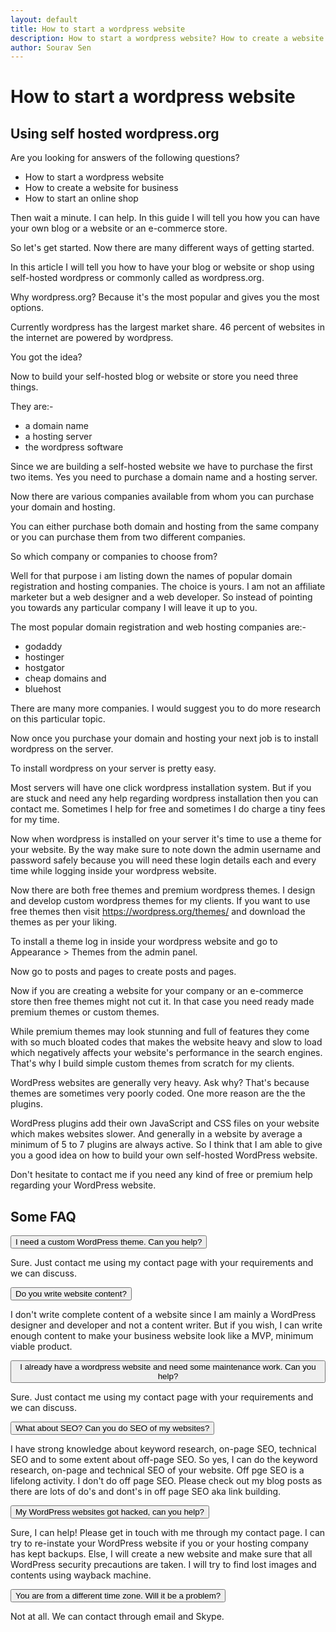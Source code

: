 ```yaml
---
layout: default
title: How to start a wordpress website
description: How to start a wordpress website? How to create a website for business? How to start an online shop using woocommerce? Get their answers in this article.
author: Sourav Sen
---
```


<h1>How to start a wordpress website</h1>
<h2 class="sub-title">Using self hosted wordpress.org</h2>

<p>Are you looking for answers of the following questions?</p>

<ul>
<li>How to start a wordpress website</li>
<li>How to create a website for business</li>
<li>How to start an online shop</li>
</ul>

<p>Then wait a minute. I can help. In this guide I will tell you how you can have your own blog or a website or an e-commerce store.</p>

<p>So let's get started. Now there are many different ways of getting started.</p>

<p>In this article I will tell you how to have your blog or website or shop using self-hosted wordpress or commonly called as wordpress.org.</p>

<p>Why wordpress.org? Because it's the most popular and gives you the most options.</p>

<p>Currently wordpress has the largest market share. 46 percent of websites in the internet are powered by wordpress.</p>

<p>You got the idea?</p>

<p>Now to build your self-hosted blog or website or store you need three things.</p>

<p>They are:-</p>

<ul>
<li>a domain name</li>
<li>a hosting server</li>
<li>the wordpress software</li>
</ul>

<p>Since we are building a self-hosted website we have to purchase the first two items. Yes you need to purchase a domain name and a hosting server.</p>

<p>Now there are various companies available from whom you can purchase your domain and hosting.</p>

<p>You can either purchase both domain and hosting from the same company or you can purchase them from two different companies.</p>

<p>So which company or companies to choose from?</p>

<p>Well for that purpose i am listing down the names of popular domain registration and hosting companies. The choice is yours. I am not an affiliate marketer but a web designer and a web developer. So instead of pointing you towards any particular company I will leave it up to you.

<p>The most popular domain registration and web hosting companies are:-</p>

<ul>
<li>godaddy</li>
<li>hostinger</li>
<li>hostgator</li>
<li>cheap domains and</li>
<li>bluehost</li>
</ul>

<p>There are many more companies. I would suggest you to do more research on this particular topic.</p>

<p>Now once you purchase your domain and hosting your next job is to install wordpress on the server.</p>

<p>To install wordpress on your server is pretty easy.</p>

<p>Most servers will have one click wordpress installation system. But if you are stuck and need any help regarding wordpress installation then you can contact me. Sometimes I help for free and sometimes I do charge a tiny fees for my time.</p>

<p>Now when wordpress is installed on your server it's time to use a theme for your website. By the way make sure to note down the admin username and password safely because you will need these login details each and every time while logging inside your wordpress website.</p>

<p>Now there are both free themes and premium wordpress themes. I design and develop custom wordpress themes for my clients. If you want to use free themes then visit <a href="https://wordpress.org/themes/">https://wordpress.org/themes/</a> and download the themes as per your liking.</p>

<p>To install a theme log in inside your wordpress website and go to Appearance > Themes from the admin panel.</p>

<p>Now go to posts and pages to create posts and pages.</p>

<p>Now if you are creating a website for your company or an e-commerce store then free themes might not cut it. In that case you need ready made premium themes or custom themes.</p>

<p>While premium themes may look stunning and full of features they come with so much bloated codes that makes the website heavy and slow to load which negatively affects your website's performance in the search engines. That's why I build simple custom themes from scratch for my clients.</p>

<p>WordPress websites are generally very heavy. Ask why? That's because themes are sometimes very poorly coded. One more reason are the the plugins.</p> 

<p>WordPress plugins add their own JavaScript and CSS files on your website which makes websites slower. And generally in a website by average a minimum of 5 to 7 plugins are always active. So I think that I am able to give you a good idea on how to build your own self-hosted WordPress website.</p> 

<p>Don't hesitate to contact me if you need any kind of free or premium help regarding your WordPress website.</p>

<h2>Some FAQ</h2>

<button class="accordion">I need a custom WordPress theme. Can you help?</button>
<span class="panel">
<p>Sure. Just contact me using my contact page with your requirements and we can discuss.</p>
</span>

<button class="accordion">Do you write website content?</button>
<span class="panel">
<p>I don't write complete content of a website since I am mainly a WordPress designer and developer and not a content writer. But if you wish, I can write enough content to make your business website look like a MVP, minimum viable product.</p>
</span>

<button class="accordion">I already have a wordpress website and need some maintenance work. Can you help?</button>
<span class="panel">
<p>Sure. Just contact me using my contact page with your requirements and we can discuss.</p>
</span>

<button class="accordion">What about SEO? Can you do SEO of my websites?</button>
<span class="panel">
<p>I have strong knowledge about keyword research, on-page SEO, technical SEO and to some extent about off-page SEO. So yes, I can do the keyword research, on-page and technical SEO of your website. Off pge SEO is a lifelong activity. I don't do off page SEO. Please check out my blog posts as there are lots of do's and dont's in off page SEO aka link building.</p>
</span>

<button class="accordion">My WordPress websites got hacked, can you help?</button>
<span class="panel">
<p>Sure, I can help! Please get in touch with me through my contact page. I can try to re-instate your WordPress website if you or your hosting company has kept backups. Else, I will create a new website and make sure that all WordPress security precautions are taken. I will try to find lost images and contents using wayback machine.</p> 
</span> 

<button class="accordion">You are from a different time zone. Will it be a problem?</button>
<span class="panel">
<p>Not at all. We can contact through email and Skype.</p>
</span>